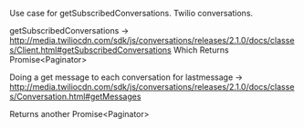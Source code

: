 Use case for getSubscribedConversations. Twilio conversations. 

getSubscribedConversations ->  http://media.twiliocdn.com/sdk/js/conversations/releases/2.1.0/docs/classes/Client.html#getSubscribedConversations 
Which  Returns Promise<Paginator<Conversation>>
 
Doing a get message to each conversation for lastmessage -> http://media.twiliocdn.com/sdk/js/conversations/releases/2.1.0/docs/classes/Conversation.html#getMessages
 
Returns another Promise<Paginator<Message>>